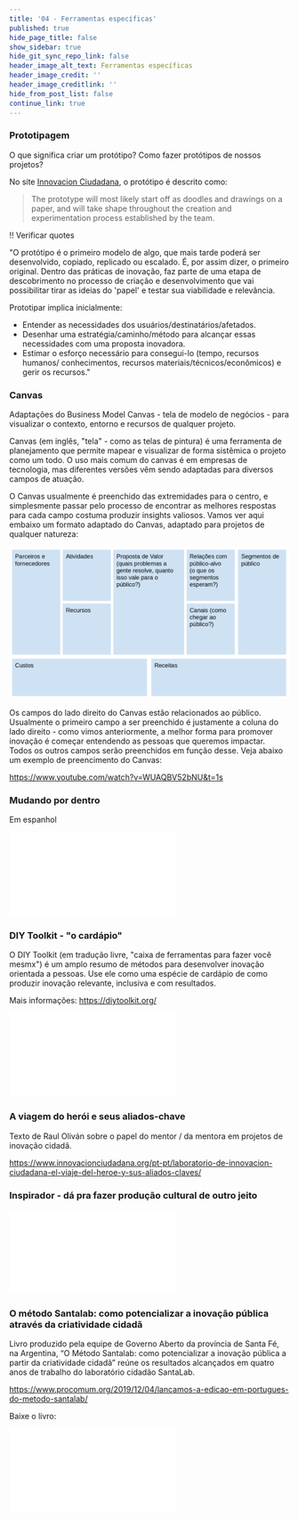 ```yaml
---
title: '04 - Ferramentas específicas'
published: true
hide_page_title: false
show_sidebar: true
hide_git_sync_repo_link: false
header_image_alt_text: Ferramentas específicas
header_image_credit: ''
header_image_creditlink: ''
hide_from_post_list: false
continue_link: true
---
```


### Prototipagem

O que significa criar um protótipo? Como fazer protótipos de nossos projetos?

No site [Innovacion Ciudadana](https://www.innovacionciudadana.org/en/prototyping-creativity-and-experimentation-in-the-lab/), o protótipo é descrito como:

> The prototype will most likely start off as doodles and drawings on a paper, and will take shape throughout the creation and experimentation process established by the team.

!! Verificar quotes

"O protótipo é o primeiro modelo de algo, que mais tarde poderá ser desenvolvido, copiado, replicado ou escalado. É, por assim dizer, o primeiro original. Dentro das práticas de inovação, faz parte de uma etapa de descobrimento no processo de criação e desenvolvimento que vai possibilitar tirar as ideias do 'papel' e testar sua viabilidade e relevância.

Prototipar implica inicialmente:

- Entender as necessidades dos usuários/destinatários/afetados.
- Desenhar uma estratégia/caminho/método para alcançar essas necessidades com uma proposta inovadora.
- Estimar o esforço necessário para consegui-lo (tempo, recursos humanos/ conhecimentos, recursos materiais/técnicos/econômicos) e gerir os recursos."

### Canvas

Adaptações do Business Model Canvas - tela de modelo de negócios - para visualizar o contexto, entorno e recursos de qualquer projeto.

Canvas (em inglês, "tela" - como as telas de pintura) é uma ferramenta de planejamento que permite mapear e visualizar de forma sistêmica o projeto como um todo. O uso mais comum do canvas é em empresas de tecnologia, mas diferentes versões vêm sendo adaptadas para diversos campos de atuação.

O Canvas usualmente é preenchido das extremidades para o centro, e simplesmente passar pelo processo de encontrar as melhores respostas para cada campo costuma produzir insights valiosos. Vamos ver aqui embaixo um formato adaptado do Canvas, adaptado para projetos de qualquer natureza:

![Canvas](canvas-amplo.png)

Os campos do lado direito do Canvas estão relacionados ao público. Usualmente o primeiro campo a ser preenchido é justamente a coluna do lado direito - como vimos anteriormente, a melhor forma para promover inovação é começar entendendo as pessoas que queremos impactar. Todos os outros campos serão preenchidos em função desse. Veja abaixo um exemplo de preencimento do Canvas:

https://www.youtube.com/watch?v=WUAQBV52bNU&t=1s

### Mudando por dentro

Em espanhol

![Hacking Inside - abrindo instituciones desde dentro](hacking-inside.pdf)

### DIY Toolkit - "o cardápio"

O DIY Toolkit (em tradução livre, "caixa de ferramentas para fazer você mesmx") é um amplo resumo de métodos para desenvolver inovação orientada a pessoas. Use ele como uma espécie de cardápio de como produzir inovação relevante, inclusiva e com resultados.

Mais informações: https://diytoolkit.org/

![DIY - Desenvolvimento, impacto e você](DIY-Portuguese.pdf)

### A viagem do herói e seus aliados-chave

Texto de Raul Oliván sobre o papel do mentor / da mentora em projetos de inovação cidadã.

https://www.innovacionciudadana.org/pt-pt/laboratorio-de-innovacion-ciudadana-el-viaje-del-heroe-y-sus-aliados-claves/

### Inspirador - dá pra fazer produção cultural de outro jeito

![Inspirador](inspirador.pdf)

### O método Santalab: como potencializar a inovação pública através da criatividade cidadã

Livro produzido pela equipe de Governo Aberto da província de Santa Fé, na Argentina, “O Método Santalab: como potencializar a inovação pública a partir da criatividade cidadã” reúne os resultados alcançados em quatro anos de trabalho do laboratório cidadão SantaLab.

https://www.procomum.org/2019/12/04/lancamos-a-edicao-em-portugues-do-metodo-santalab/

Baixe o livro:

![Metodo Santalab](metodosantalab.pdf)
